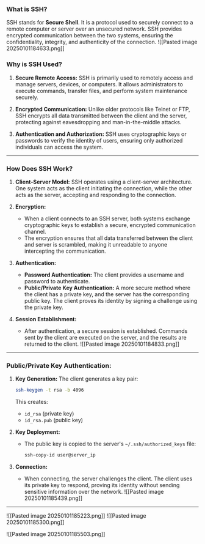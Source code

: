 ### What is SSH?

SSH stands for **Secure Shell**. It is a protocol used to securely connect to a remote computer or server over an unsecured network. SSH provides encrypted communication between the two systems, ensuring the confidentiality, integrity, and authenticity of the connection.
![[Pasted image 20250101184633.png]]


### Why is SSH Used?

1. **Secure Remote Access:** SSH is primarily used to remotely access and manage servers, devices, or computers. It allows administrators to execute commands, transfer files, and perform system maintenance securely.
    
2. **Encrypted Communication:** Unlike older protocols like Telnet or FTP, SSH encrypts all data transmitted between the client and the server, protecting against eavesdropping and man-in-the-middle attacks.
    
3. **Authentication and Authorization:** SSH uses cryptographic keys or passwords to verify the identity of users, ensuring only authorized individuals can access the system.

---

### How Does SSH Work?

1. **Client-Server Model:** SSH operates using a client-server architecture. One system acts as the client initiating the connection, while the other acts as the server, accepting and responding to the connection.
    
2. **Encryption:**
    
    - When a client connects to an SSH server, both systems exchange cryptographic keys to establish a secure, encrypted communication channel.
    - The encryption ensures that all data transferred between the client and server is scrambled, making it unreadable to anyone intercepting the communication.
3. **Authentication:**
    
    - **Password Authentication:** The client provides a username and password to authenticate.
    - **Public/Private Key Authentication:** A more secure method where the client has a private key, and the server has the corresponding public key. The client proves its identity by signing a challenge using the private key.
4. **Session Establishment:**
    
    - After authentication, a secure session is established. Commands sent by the client are executed on the server, and the results are returned to the client.
![[Pasted image 20250101184833.png]]

---


### Public/Private Key Authentication:

1. **Key Generation:** The client generates a key pair:
    
    ```bash
    ssh-keygen -t rsa -b 4096
    ```
    
    This creates:
    
    - `id_rsa` (private key)
    - `id_rsa.pub` (public key)
2. **Key Deployment:**
    
    - The public key is copied to the server's `~/.ssh/authorized_keys` file:
        
        ```bash
        ssh-copy-id user@server_ip
        ```
        
3. **Connection:**
    
    - When connecting, the server challenges the client. The client uses its private key to respond, proving its identity without sending sensitive information over the network.
![[Pasted image 20250101185439.png]]

---
![[Pasted image 20250101185223.png]]
![[Pasted image 20250101185300.png]]

![[Pasted image 20250101185503.png]]

